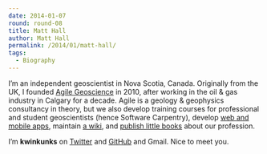 ```yaml
---
date: 2014-01-07
round: round-08
title: Matt Hall
author: Matt Hall
permalink: /2014/01/matt-hall/
tags:
  - Biography
---
```

I&#8217;m an independent geoscientist in Nova Scotia, Canada. Originally from the UK, I founded [Agile Geoscience][1] in 2010, after working in the oil & gas industry in Calgary for a decade. Agile is a geology & geophysics consultancy in theory, but we also develop training courses for professional and student geoscientists (hence Software Carpentry), develop [web and mobile apps][2], maintain [a wiki][3], and [publish little books][4] about our profession.

I&#8217;m **kwinkunks** on [Twitter][5] and [GitHub][6] and <a>Gmail</a>. Nice to meet you.

 [1]: http://www.agilegeoscience.com/
 [2]: http://code.agilegeoscience.com/
 [3]: http://subsurfwiki.org/
 [4]: http://www.agilelibre.com/
 [5]: http://twitter.com/kwinkunks
 [6]: https://github.com/kwinkunks
